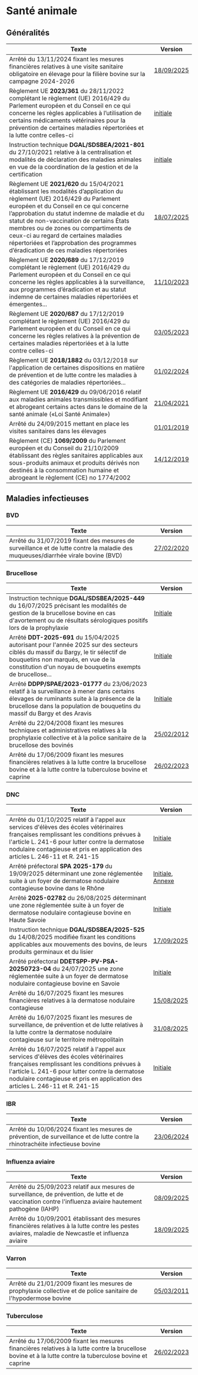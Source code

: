 # Santé animale

## Généralités

| Texte                                                                                                                                                                                                                                                                                                                                                                                                                                  | Version                                                                                         |
| -------------------------------------------------------------------------------------------------------------------------------------------------------------------------------------------------------------------------------------------------------------------------------------------------------------------------------------------------------------------------------------------------------------------------------------- | ----------------------------------------------------------------------------------------------- |
| Arrêté du 13/11/2024 fixant les mesures financières relatives à une visite sanitaire obligatoire en élevage pour la filière bovine sur la campagne 2024-2026                                                                                                                                                                                                                                                                           | [18/09/2025](https://www.legifrance.gouv.fr/loda/id/JORFTEXT000050500924/)                      |
| Règlement UE **2023/361** du 28/11/2022 complétant le règlement (UE) 2016/429 du Parlement européen et du Conseil en ce qui concerne les règles applicables à l’utilisation de certains médicaments vétérinaires pour la prévention de certaines maladies répertoriées et la lutte contre celles-ci                                                                                                                                    | [initiale](https://eur-lex.europa.eu/legal-content/FR/TXT/PDF/?uri=CELEX:32023R0361)            |
| Instruction technique **DGAL/SDSBEA/2021-801** du 27/10/2021 relative à la centralisation et modalités de déclaration des maladies animales en vue de la coordination de la gestion et de la certification                                                                                                                                                                                                                             | [initiale](https://info.agriculture.gouv.fr/boagri/instruction-2021-801/telechargement)         |
| Règlement UE **2021/620** du 15/04/2021 établissant les modalités d’application du règlement (UE) 2016/429 du Parlement européen et du Conseil en ce qui concerne l’approbation du statut indemne de maladie et du statut de non-vaccination de certains États membres ou de zones ou compartiments de ceux-ci au regard de certaines maladies répertoriées et l’approbation des programmes d’éradication de ces maladies répertoriées | [18/07/2025](https://eur-lex.europa.eu/legal-content/FR/TXT/PDF/?uri=CELEX:02021R0620-20250718) |
| Règlement UE **2020/689** du 17/12/2019 complétant le règlement (UE) 2016/429 du Parlement européen et du Conseil en ce qui concerne les règles applicables à la surveillance, aux programmes d’éradication et au statut indemne de certaines maladies répertoriées et émergentes...                                                                                                                                                   | [11/10/2023](https://eur-lex.europa.eu/legal-content/FR/TXT/PDF/?uri=CELEX:02020R0689-20231011) |
| Règlement UE **2020/687** du 17/12/2019 complétant le règlement (UE) 2016/429 du Parlement européen et du Conseil en ce qui concerne les règles relatives à la prévention de certaines maladies répertoriées et à la lutte contre celles-ci                                                                                                                                                                                            | [03/05/2023](https://eur-lex.europa.eu/legal-content/FR/TXT/PDF/?uri=CELEX:02020R0687-20230503) |
| Règlement UE **2018/1882** du 03/12/2018 sur l'application de certaines dispositions en matière de prévention et de lutte contre les maladies à des catégories de maladies répertoriées...                                                                                                                                                                                                                                             | [01/02/2024](https://eur-lex.europa.eu/legal-content/FR/TXT/?uri=CELEX%3A02018R1882-20240201)   |
| Règlement UE **2016/429** du 09/06/2016 relatif aux maladies animales transmissibles et modifiant et abrogeant certains actes dans le domaine de la santé animale («Loi Santé Animale»)                                                                                                                                                                                                                                                | [21/04/2021](https://eur-lex.europa.eu/legal-content/FR/TXT/?uri=CELEX%3A02016R0429-20210421)   |
| Arrêté du 24/09/2015 mettant en place les visites sanitaires dans les élevages                                                                                                                                                                                                                                                                                                                                                         | [01/01/2019](https://www.legifrance.gouv.fr/loda/id/JORFTEXT000031273494)                       |
| Règlement (CE) **1069/2009** du Parlement européen et du Conseil du 21/10/2009 établissant des règles sanitaires applicables aux sous-produits animaux et produits dérivés non destinés à la consommation humaine et abrogeant le règlement (CE) no 1774/2002                                                                                                                                                                          | [14/12/2019](https://eur-lex.europa.eu/legal-content/FR/TXT/PDF/?uri=CELEX:02009R1069-20191214) |


## Maladies infectieuses

### BVD

| Texte                                                                                                                            | Version                                                                    |
| -------------------------------------------------------------------------------------------------------------------------------- | -------------------------------------------------------------------------- |
| Arrêté du 31/07/2019 fixant des mesures de surveillance et de lutte contre la maladie des muqueuses/diarrhée virale bovine (BVD) | [27/02/2020](https://www.legifrance.gouv.fr/loda/id/JORFTEXT000038858861/) |

### Brucellose

| Texte                                                                                                                                                                                                                                 | Version                                                                                                                        |
| ------------------------------------------------------------------------------------------------------------------------------------------------------------------------------------------------------------------------------------- | ------------------------------------------------------------------------------------------------------------------------------ |
| Instruction technique **DGAL/SDSBEA/2025-449** du 16/07/2025 précisant les modalités de gestion de la brucellose bovine en cas d'avortement ou de résultats sérologiques positifs lors de la prophylaxie                              | [Initiale](https://info.agriculture.gouv.fr/boagri/instruction-2025-449/telechargement)                                        |
| Arrêté **DDT-2025-691** du 15/04/2025 autorisant pour l'année 2025 sur des secteurs ciblés du massif du Bargy, le tir sélectif de bouquetins non marqués, en vue de la constitution d'un noyau de bouquetins exempts de brucellose... | [Initiale](https://www.haute-savoie.gouv.fr/contenu/telechargement/48069/305402/file/ARP_2025-0691.pdf)                        |
| Arrêté **DDPP/SPAE/2023-01777** du 23/06/2023 relatif à la surveillance à mener dans certains élevages de ruminants suite à la présence de la brucellose dans la population de bouquetins du massif du Bargy et des Aravis            | [Initiale](https://www.frgdsaura.fr/assets/uploads/GDS%20des%20Savoie/Menu%20Prophylaxie/2023_01777_AP_surveillance_signe.pdf) |
| Arrêté du 22/04/2008 fixant les mesures techniques et administratives relatives à la prophylaxie collective et à la police sanitaire de la brucellose des bovinés                                                                     | [25/02/2012](https://www.legifrance.gouv.fr/loda/id/JORFTEXT000018740392)                                                      |
| Arrêté du 17/06/2009 fixant les mesures financières relatives à la lutte contre la brucellose bovine et à la lutte contre la tuberculose bovine et caprine                                                                            | [26/02/2023](https://www.legifrance.gouv.fr/loda/id/JORFTEXT000020796799)                                                      |

### DNC

| Texte                                                                                                                                                                                                                                                                    | Version                                                                                                                                                                                                                                          |
| ------------------------------------------------------------------------------------------------------------------------------------------------------------------------------------------------------------------------------------------------------------------------ | ------------------------------------------------------------------------------------------------------------------------------------------------------------------------------------------------------------------------------------------------ |
| Arrêté du 01/10/2025 relatif à l'appel aux services d'élèves des écoles vétérinaires françaises remplissant les conditions prévues à l'article L. 241-6 pour lutter contre la dermatose nodulaire contagieuse et pris en application des articles L. 246-11 et R. 241-15 | [Initiale](https://www.legifrance.gouv.fr/jorf/id/JORFTEXT000052372836)                                                                                                                                                                          |
| Arrêté préfectoral **SPA 2025-179** du 19/09/2025 déterminant une zone réglementée suite à un foyer de dermatose nodulaire contagieuse bovine dans le Rhône                                                                                                              | [Initiale](https://www.rhone.gouv.fr/contenu/telechargement/65541/442002/file/arr%C3%AAt%C3%A9%20zones%20r%C3%A9glement%C3%A9es%20DNCB.pdf), [Annexe](https://www.rhone.gouv.fr/contenu/telechargement/65542/442007/file/Annexe_AP_20250919.pdf) |
| Arrêté **2025-02782** du 26/08/2025 déterminant une zone réglementée suite à un foyer de dermatose nodulaire contagieuse bovine en Haute Savoie                                                                                                                          | [Initiale](https://www.haute-savoie.gouv.fr/contenu/telechargement/49160/311613/file/arr%C3%AAt%C3%A9%20DNC%2026082025.pdf)                                                                                                                      |
| Instruction technique **DGAL/SDSBEA/2025-525** du 14/08/2025 modifiée fixant les conditions applicables aux mouvements des bovins, de leurs produits germinaux et du lisier                                                                                              | [17/09/2025](https://info.agriculture.gouv.fr/boagri/instruction-2025-525/telechargement)                                                                                                                                                        |
| Arrêté préfectoral **DDETSPP-PV-PSA-20250723-04** du 24/07/2025 une zone réglementée suite à un foyer de dermatose nodulaire contagieuse bovine en Savoie                                                                                                                | [Initiale](https://www.savoie.gouv.fr/contenu/telechargement/51215/409024/file/2025-07-24_RAA_N%C2%B073-2025-157-special.pdf)                                                                                                                    |
| Arrêté du 16/07/2025 fixant les mesures financières relatives à la dermatose nodulaire contagieuse                                                                                                                                                                       | [15/08/2025](https://www.legifrance.gouv.fr/loda/id/JORFTEXT000051912354/)                                                                                                                                                                       |
| Arrêté du 16/07/2025 fixant les mesures de surveillance, de prévention et de lutte relatives à la lutte contre la dermatose nodulaire contagieuse sur le territoire métropolitain                                                                                        | [31/08/2025](https://www.legifrance.gouv.fr/loda/id/JORFTEXT000051912379/)                                                                                                                                                                       |
| Arrêté du 16/07/2025 relatif à l'appel aux services d'élèves des écoles vétérinaires françaises remplissant les conditions prévues à l'article L. 241-6 pour lutter contre la dermatose nodulaire contagieuse et pris en application des articles L. 246-11 et R. 241-15 | [Initiale](https://www.legifrance.gouv.fr/loda/id/JORFTEXT000051912420/)                                                                                                                                                                         |

### IBR

| Texte                                                                                                                          | Version                                                                    |
| ------------------------------------------------------------------------------------------------------------------------------ | -------------------------------------------------------------------------- |
| Arrêté du 10/06/2024 fixant les mesures de prévention, de surveillance et de lutte contre la rhinotrachéite infectieuse bovine | [23/06/2024](https://www.legifrance.gouv.fr/loda/id/JORFTEXT000049765236/) |

### Influenza aviaire

| Texte                                                                                                                                                     | Version                                                                    |
| --------------------------------------------------------------------------------------------------------------------------------------------------------- | -------------------------------------------------------------------------- |
| Arrêté du 25/09/2023 relatif aux mesures de surveillance, de prévention, de lutte et de vaccination contre l'influenza aviaire hautement pathogène (IAHP) | [08/09/2025](https://www.legifrance.gouv.fr/loda/id/JORFTEXT000048110961/) |
| Arrêté du 10/09/2001 établissant des mesures financières relatives à la lutte contre les pestes aviaires, maladie de Newcastle et influenza aviaire       | [18/09/2025](https://www.legifrance.gouv.fr/loda/id/JORFTEXT000000763362)  |

### Varron

| Texte                                                                                                            | Version                                                                   |
| ---------------------------------------------------------------------------------------------------------------- | ------------------------------------------------------------------------- |
| Arrêté du 21/01/2009 fixant les mesures de prophylaxie collective et de police sanitaire de l'hypodermose bovine | [05/03/2011](https://www.legifrance.gouv.fr/loda/id/JORFTEXT000020193248) |


### Tuberculose

| Texte                                                                                                                                                      | Version                                                                   |
| ---------------------------------------------------------------------------------------------------------------------------------------------------------- | ------------------------------------------------------------------------- |
| Arrêté du 17/06/2009 fixant les mesures financières relatives à la lutte contre la brucellose bovine et à la lutte contre la tuberculose bovine et caprine | [26/02/2023](https://www.legifrance.gouv.fr/loda/id/JORFTEXT000020796799) |//
